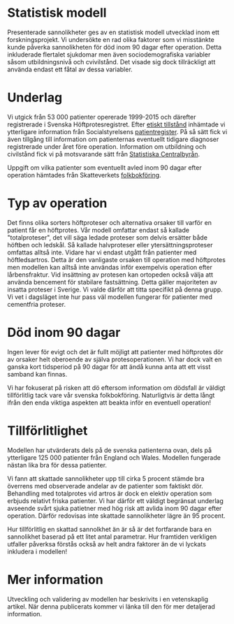 # Statistisk modell

Presenterade sannolikheter ges av en statistisk modell utvecklad inom ett forskningsprojekt.
Vi undersökte en rad olika faktorer som vi misstänkte kunde påverka sannolikheten för död inom 90 dagar efter operation.
Detta inkluderade flertalet sjukdomar men även sociodemografiska variabler såsom utbildningsnivå och cvivilstånd.
Det visade sig dock tillräckligt att använda endast ett fåtal av dessa variabler.


# Underlag

Vi utgick från 53 000 patienter opererade 1999-2015 och därefter registrerade i Svenska Höftprotesregistret.
Efter [etiskt tillstånd](https://etikprovningsmyndigheten.se/om-myndigheten/) inhämtade vi ytterligare information från Socialstyrelsens [patientregister](https://www.socialstyrelsen.se/statistik-och-data/register/alla-register/patientregistret/). 
På så sätt fick vi även tillgång till information om patienternas eventuellt tidigare diagnoser registrerade under året före operation. Information om utbildning och civilstånd fick vi på motsvarande sätt från [Statistiska Centralbyrån](https://www.scb.se/vara-tjanster/bestalla-mikrodata/vilka-mikrodata-finns/longitudinella-register/longitudinell-integrationsdatabas-for-sjukforsakrings--och-arbetsmarknadsstudier-lisa/).

Uppgift om vilka patienter som eventuellt avled inom 90 dagar efter operation hämtades från Skatteverkets [folkbokföring](https://www.skatteverket.se/foretagochorganisationer/myndigheter/informationsutbytemellanmyndigheter/navethamtauppgifteromfolkbokforing.4.18e1b10334ebe8bc80001754.html).


# Typ av operation

Det finns olika sorters höftproteser och alternativa orsaker till varför en patient får en höftprotes.
Vår modell omfattar endast så kallade "totalproteser", det vill säga ledade proteser som delvis ersätter både höftben och ledskål.
Så kallade halvproteser eller ytersättningsproteser omfattas alltså inte. 
Vidare har vi endast utgått från patienter med höftledsartros. Detta är den vanligaste orsaken till operation med höftprotes men modellen kan alltså inte användas inför exempelvis operation efter lårbensfraktur.
Vid insättning av protesen kan ortopeden också välja att använda bencement för stabilare fastsättning. Detta gäller majoriteten av insatta proteser i Sverige. Vi valde därför att titta specifikt på denna grupp. Vi vet i dagsläget inte hur pass väl modellen fungerar för patienter med cementfria proteser.


# Död inom 90 dagar

Ingen lever för evigt och det är fullt möjligt att patienter med höftprotes dör av orsaker helt oberoende av själva protesoperationen. Vi har dock valt en ganska kort tidsperiod på 90 dagar för att ändå kunna anta att ett visst samband kan finnas.

Vi har fokuserat på risken att dö eftersom information om dödsfall är väldigt tillförlitlig tack vare vår svenska folkbokföring.
Naturligtvis är detta långt ifrån den enda viktiga aspekten att beakta inför en eventuell operation!


# Tillförlitlighet

Modellen har utvärderats dels på de svenska patienterna ovan, dels på ytterligare 125 000 patienter från England och Wales.
Modellen fungerade nästan lika bra för dessa patienter.

Vi fann att skattade sannolikheter upp till cirka 5 procent stämde bra överrens med observerade andelar av de patienter som faktiskt dör. 
Behandling med totalprotes vid artros är dock en elektiv operation som erbjuds relativt friska patienter. 
Vi har därför ett väldigt begränsat underlag avseende svårt sjuka patietner med hög risk att avlida inom 90 dagar efter operation.
Därför redovisas inte skattade sannolikheter lägre än 95 procent.

Hur tillförlitlig en skattad sannolkhet än är så är det fortfarande bara en sannolikhet baserad på ett litet antal parametrar.
Hur framtiden verkligen utfaller påverksa förstås också av helt andra faktorer än de vi lyckats inkludera i modellen!


# Mer information

Utveckling och validering av modellen har beskrivits i en vetenskaplig artikel. 
När denna publicerats kommer vi länka till den för mer detaljerad information.
